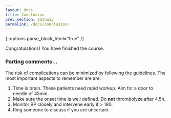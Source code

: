 ```yaml
---
layout: docs
title: Conclusion
prev_section: pathway
permalink: /docs/conclusion/
---
```


{::options parse_block_html="true" /}
<div class="note info">
Congratulations! You have finished the course.
</div>

### Parting comments...

The risk of complications can be minimized by following the guidelines. The most important aspects to remember are are:

1. Time is brain. These patients need rapid workup. Aim for a door to needle of 45min.
2. Make sure the onset time is well defined. Do **not** thrombolyze after 4.5h.
3. Monitor BP closely and intervene early if > 180.
4. Ring someone to discuss if you are uncertain.

